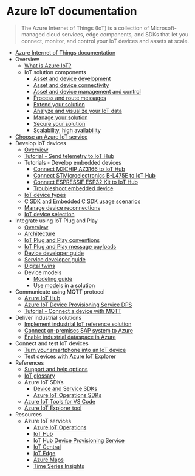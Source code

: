 # Azure IoT documentation
> The Azure Internet of Things (IoT) is a collection of Microsoft-managed cloud services, edge components, and SDKs that let you connect, monitor, and control your IoT devices and assets at scale.
  - [Azure Internet of Things documentation](https://learn.microsoft.com/en-us/azure/iot/)
  - Overview
    - [What is Azure IoT?](https://learn.microsoft.com/en-us/azure/iot/iot-introduction)
    - IoT solution components
      - [Asset and device development](https://learn.microsoft.com/en-us/azure/iot/iot-overview-device-development)
      - [Asset and device connectivity](https://learn.microsoft.com/en-us/azure/iot/iot-overview-device-connectivity)
      - [Asset and device management and control](https://learn.microsoft.com/en-us/azure/iot/iot-overview-device-management)
      - [Process and route messages](https://learn.microsoft.com/en-us/azure/iot/iot-overview-message-processing)
      - [Extend your solution](https://learn.microsoft.com/en-us/azure/iot/iot-overview-solution-extensibility)
      - [Analyze and visualize your IoT data](https://learn.microsoft.com/en-us/azure/iot/iot-overview-analyze-visualize)
      - [Manage your solution](https://learn.microsoft.com/en-us/azure/iot/iot-overview-solution-management)
      - [Secure your solution](https://learn.microsoft.com/en-us/azure/iot/iot-overview-security)
      - [Scalability, high availability](https://learn.microsoft.com/en-us/azure/iot/iot-overview-scalability-high-availability)
  - [Choose an Azure IoT service](https://learn.microsoft.com/en-us/azure/iot/iot-services-and-technologies)
  - Develop IoT devices
    - [Overview](https://learn.microsoft.com/en-us/azure/iot/concepts-iot-device-development)
    - [Tutorial - Send telemetry to IoT Hub](https://learn.microsoft.com/en-us/azure/iot/tutorial-send-telemetry-iot-hub)
    - Tutorials - Develop embedded devices
      - [Connect MXCHIP AZ3166 to IoT Hub](https://learn.microsoft.com/en-us/azure/iot/tutorial-devkit-mxchip-az3166-iot-hub)
      - [Connect STMicroelectronics B-L475E to IoT Hub](https://learn.microsoft.com/en-us/azure/iot/Tutorial-devkit-stm-b-l475e-iot-hub)
      - [Connect ESPRESSIF ESP32 Kit to IoT Hub](https://learn.microsoft.com/en-us/azure/iot/Tutorial-devkit-espressif-esp32-freertos-iot-hub)
      - [Troubleshoot embedded device](https://learn.microsoft.com/en-us/azure/iot/troubleshoot-embedded-device-tutorials)
    - [IoT device types](https://learn.microsoft.com/en-us/azure/iot/concepts-iot-device-types)
    - [C SDK and Embedded C SDK usage scenarios](https://learn.microsoft.com/en-us/azure/iot/concepts-using-c-sdk-and-embedded-c-sdk)
    - [Manage device reconnections](https://learn.microsoft.com/en-us/azure/iot/concepts-manage-device-reconnections)
    - [IoT device selection](https://learn.microsoft.com/en-us/azure/iot/concepts-iot-device-selection)
  - Integrate using IoT Plug and Play
    - [Overview](https://learn.microsoft.com/en-us/azure/iot/overview-iot-plug-and-play)
    - [Architecture](https://learn.microsoft.com/en-us/azure/iot/concepts-architecture)
    - [IoT Plug and Play conventions](https://learn.microsoft.com/en-us/azure/iot/concepts-convention)
    - [IoT Plug and Play message payloads](https://learn.microsoft.com/en-us/azure/iot/concepts-message-payloads)
    - [Device developer guide](https://learn.microsoft.com/en-us/azure/iot/concepts-developer-guide-device)
    - [Service developer guide](https://learn.microsoft.com/en-us/azure/iot/concepts-developer-guide-service)
    - [Digital twins](https://learn.microsoft.com/en-us/azure/iot/concepts-digital-twin)
    - Device models
      - [Modeling guide](https://learn.microsoft.com/en-us/azure/iot/concepts-modeling-guide)
      - [Use models in a solution](https://learn.microsoft.com/en-us/azure/iot/concepts-model-discovery)
  - Communicate using MQTT protocol
    - [Azure IoT Hub](https://learn.microsoft.com/en-us/azure/iot/iot-mqtt-connect-to-iot-hub)
    - [Azure IoT Device Provisioning Service DPS](https://learn.microsoft.com/en-us/azure/iot/iot-mqtt-connect-to-iot-dps)
    - [Tutorial - Connect a device with MQTT](https://learn.microsoft.com/en-us/azure/iot/tutorial-use-mqtt)
  - Deliver industrial solutions
    - [Implement industrial IoT reference solution](https://learn.microsoft.com/en-us/azure/iot/tutorial-iot-industrial-solution-architecture)
    - [Connect on-premises SAP system to Azure](https://learn.microsoft.com/en-us/azure/iot/howto-connect-on-premises-sap-to-azure)
    - [Enable industrial dataspace in Azure](https://learn.microsoft.com/en-us/azure/iot/howto-iot-industrial-dataspaces)
  - Connect and test IoT devices
    - [Turn your smartphone into an IoT device](https://learn.microsoft.com/en-us/azure/iot/iot-phone-app-how-to)
    - [Test devices with Azure IoT Explorer](https://learn.microsoft.com/en-us/azure/iot/howto-use-iot-explorer)
  - References
    - [Support and help options](https://learn.microsoft.com/en-us/azure/iot/iot-support-help)
    - [IoT glossary](https://learn.microsoft.com/en-us/azure/iot/iot-glossary)
    - Azure IoT SDKs
      - [Device and Service SDKs](https://learn.microsoft.com/en-us/azure/iot/iot-sdks)
      - [Azure IoT Operations SDKs](https://github.com/Azure/iot-operations-sdks)
    - [Azure IoT Tools for VS Code](https://marketplace.visualstudio.com/items?itemName=vsciot-vscode.azure-iot-toolkit)
    - [Azure IoT Explorer tool](https://github.com/Azure/azure-iot-explorer)
  - Resources
    - Azure IoT services
      - [Azure IoT Operations](https://learn.microsoft.com/en-us/azure/iot-operations/)
      - [IoT Hub](https://learn.microsoft.com/en-us/azure/iot-hub/)
      - [IoT Hub Device Provisioning Service](https://learn.microsoft.com/en-us/azure/iot-dps/)
      - [IoT Central](https://learn.microsoft.com/en-us/azure/iot-central/)
      - [IoT Edge](https://learn.microsoft.com/en-us/azure/iot-edge/)
      - [Azure Maps](https://learn.microsoft.com/en-us/azure/azure-maps/)
      - [Time Series Insights](https://learn.microsoft.com/en-us/azure/time-series-insights/)
